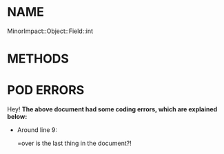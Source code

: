 # NAME

MinorImpact::Object::Field::int

# METHODS

# POD ERRORS

Hey! **The above document had some coding errors, which are explained below:**

- Around line 9:

    &#x3d;over is the last thing in the document?!
